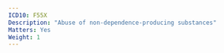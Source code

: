 ```yaml
---
ICD10: F55X
Description: "Abuse of non-dependence-producing substances"
Matters: Yes
Weight: 1
---
```



